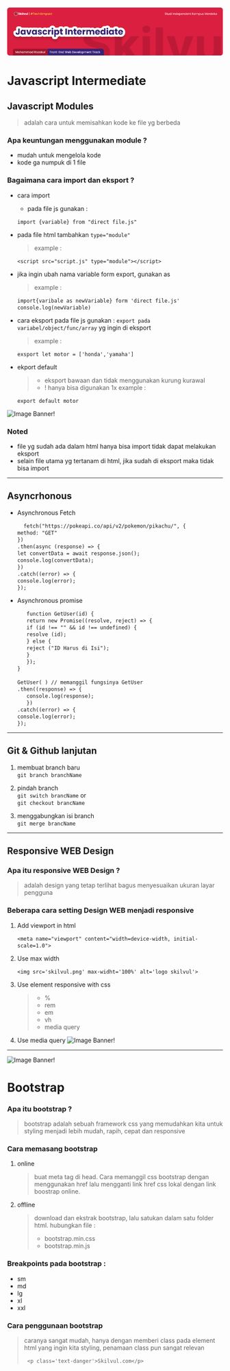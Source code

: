 ![Image Banner!](assets/js-banner-intermediate.png "Javascript")
# **Javascript Intermediate**
## Javascript Modules
> adalah cara untuk memisahkan kode ke file yg berbeda

### Apa keuntungan menggunakan module ?
- mudah untuk mengelola kode
- kode ga numpuk di 1 file

### Bagaimana cara import dan eksport ?
   - cara import
     - pada file js gunakan :
     ```
     import {variable} from "direct file.js"
     ```
   
   - pada file html tambahkan
   ```type="module"```
     > example : 
     ``` 
     <script src="script.js" type="module"></script>
     ```

   - jika ingin ubah nama variable form export, gunakan as
     > example : 
     
     ```
     import{varibale as newVariable} form 'direct file.js'
     console.log(newVariable)
     ```

   - cara eksport
   pada file js gunakan :
   ```export pada variabel/object/func/array``` yg ingin di eksport
      > example : 
      ``` 
      exsport let motor = ['honda','yamaha']
      ```
   
   - ekport default
      > - eksport bawaan dan tidak menggunakan kurung kurawal
      >  - ! hanya bisa digunakan 1x
      > example : 
        ```
        export default motor
        ```
   ![Image Banner!](assets/modules.png "Javascript")

### **Noted**
- file yg sudah ada dalam html hanya bisa import tidak dapat melakukan eksport
- selain file utama yg tertanam di html, jika sudah di eksport maka tidak bisa import
---
## Asyncrhonous 
- Asynchronous Fetch
   ```
     fetch("https://pokeapi.co/api/v2/pokemon/pikachu/", {
  method: "GET"
  })
   .then(async (response) => {
  let convertData = await response.json();
  console.log(convertData);
  })
  .catch((error) => {
  console.log(error);
  });
   ```
- Asynchronous promise
   ```
      function GetUser(id) {
      return new Promise((resolve, reject) => {
      if (id !== "" && id !== undefined) {
      resolve (id);
      } else {
      reject ("ID Harus di Isi");
      }
      });
   }
   
   GetUser( ) // memanggil fungsinya GetUser
   .then((response) => {
      console.log(response);
      })
   .catch((error) => {
   console.log(error);
   });
   ```
---
## Git & Github lanjutan
1. membuat branch baru  
   ```git branch branchName```

2. pindah branch   
   ```git switch brancName```
   or  
   ```git checkout brancName```
3. menggabungkan isi branch  
   ```git merge brancName```
   
----

## Responsive WEB Design 
### Apa itu responsive WEB Design ?
> adalah design yang tetap terlihat bagus menyesuaikan ukuran layar pengguna

### Beberapa cara setting Design WEB menjadi responsive
1. Add viewport in html
   ```
   <meta name="viewport" content="width=device-width, initial-scale=1.0">
   ```
2. Use max width
    ```
    <img src='skilvul.png' max-widht='100%' alt='logo skilvul'>
    ```
3. Use element responsive with css
   > - %
   > - rem
   > - em
   > - vh
   > - media query
   > 

4. Use media query
![Image Banner!](assets/css-media.png "media query")



----
![Image Banner!](assets/bst-banner.png "Bootstrap")
# **Bootstrap**
### Apa itu bootstrap ?
> bootstrap adalah sebuah framework css yang memudahkan kita untuk styling menjadi lebih mudah, rapih, cepat dan responsive

### Cara memasang bootstrap
1. online
   > buat meta tag di head. Cara memanggil css bootstrap dengan menggunakan href lalu mengganti link href css lokal dengan link boostrap online.

2. offline
   > download dan ekstrak bootstrap, lalu satukan dalam satu folder html. hubungkan file :
   > - bootstrap.min.css
   > - bootstrap.min.js
   

### Breakpoints pada bootstrap :
- sm
- md
- lg
- xl
- xxl

### Cara penggunaan bootstrap
> caranya sangat mudah, hanya dengan memberi class pada element html yang ingin kita styling, penamaan class pun sangat relevan 
>
>  ```
>   <p class='text-danger'>Skilvul.com</p>
> ```

